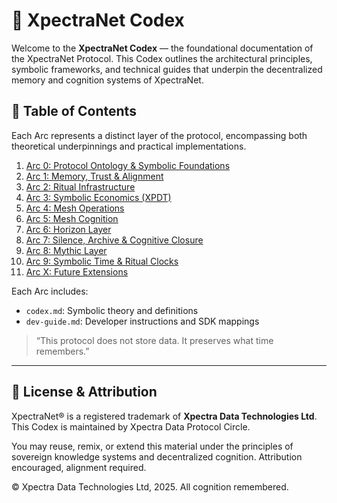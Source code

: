 # 📖 XpectraNet Codex

Welcome to the **XpectraNet Codex** — the foundational documentation of the XpectraNet Protocol. This Codex outlines the architectural principles, symbolic frameworks, and technical guides that underpin the decentralized memory and cognition systems of XpectraNet.

## 🧭 Table of Contents

Each Arc represents a distinct layer of the protocol, encompassing both theoretical underpinnings and practical implementations.

1. [Arc 0: Protocol Ontology & Symbolic Foundations](https://github.com/XpectraNet/xpectranet-codex/tree/main/arcs/arc-0-protocol-ontology-and-symbolic-foundations)
2. [Arc 1: Memory, Trust & Alignment](https://github.com/XpectraNet/xpectranet-codex/tree/main/arcs/arc-1-memory-trust-and-alignment)
3. [Arc 2: Ritual Infrastructure](https://github.com/XpectraNet/xpectranet-codex/tree/main/arcs/arc-2-ritual-infrastructure)
4. [Arc 3: Symbolic Economics (XPDT)](https://github.com/XpectraNet/xpectranet-codex/tree/main/arcs/arc-3-symbolic-economics-(xpdt))
5. [Arc 4: Mesh Operations](https://github.com/XpectraNet/xpectranet-codex/tree/main/arcs/arc-4-mesh-operations)
6. [Arc 5: Mesh Cognition](https://github.com/XpectraNet/xpectranet-codex/tree/main/arcs/arc-5-mesh-cognition)
7. [Arc 6: Horizon Layer](https://github.com/XpectraNet/xpectranet-codex/tree/main/arcs/arc-6-horizon-layer)
8. [Arc 7: Silence, Archive & Cognitive Closure](https://github.com/XpectraNet/xpectranet-codex/tree/main/arcs/arc-7-silence%2C-archive-and-cognitive-closure)
9. [Arc 8: Mythic Layer](https://github.com/XpectraNet/xpectranet-codex/tree/main/arcs/arc-8-mythic-layer)
10. [Arc 9: Symbolic Time & Ritual Clocks](https://github.com/XpectraNet/xpectranet-codex/tree/main/arcs/arc-9-symbolic-time-and-ritual-clocks)
11. [Arc X: Future Extensions](https://github.com/XpectraNet/xpectranet-codex/tree/main/arcs/arc-x-future-extensions)

Each Arc includes:
- `codex.md`: Symbolic theory and definitions
- `dev-guide.md`: Developer instructions and SDK mappings

> “This protocol does not store data. It preserves what time remembers.”

---

## 📜 License & Attribution

XpectraNet® is a registered trademark of **Xpectra Data Technologies Ltd**.  
This Codex is maintained by Xpectra Data Protocol Circle.

You may reuse, remix, or extend this material under the principles of sovereign knowledge systems and decentralized cognition. Attribution encouraged, alignment required.

© Xpectra Data Technologies Ltd, 2025. All cognition remembered.
